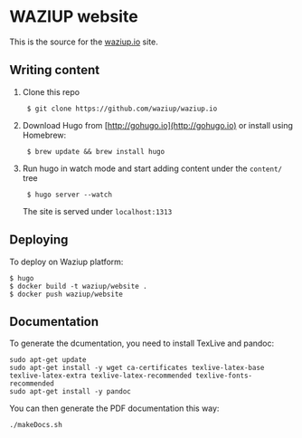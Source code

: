 WAZIUP website
==============

This is the source for the [waziup.io](http://waziup.io) site.

Writing content
---------------

1. Clone this repo

        $ git clone https://github.com/waziup/waziup.io

2. Download Hugo from [http://gohugo.io](http://gohugo.io) or install using Homebrew:

        $ brew update && brew install hugo

4. Run hugo in watch mode and start adding content under the `content/` tree

        $ hugo server --watch

    The site is served under `localhost:1313`

Deploying
---------

To deploy on Waziup platform:

```
$ hugo
$ docker build -t waziup/website .
$ docker push waziup/website
```

Documentation
-------------

To generate the dcumentation, you need to install TexLive and pandoc:
```
sudo apt-get update
sudo apt-get install -y wget ca-certificates texlive-latex-base texlive-latex-extra texlive-latex-recommended texlive-fonts-recommended
sudo apt-get install -y pandoc
```

You can then generate the PDF documentation this way:
```
./makeDocs.sh
```


